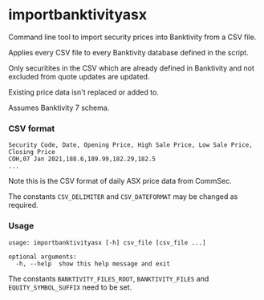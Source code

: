# importbanktivityasx
Command line tool to import security prices into Banktivity from a CSV file. 

Applies every CSV file to every Banktivity database defined in the script.

Only securitites in the CSV which are already defined in Banktivity and not excluded from quote updates are updated.

Existing price data isn't replaced or added to.

Assumes Banktivity 7 schema.

### CSV format
```
Security Code, Date, Opening Price, High Sale Price, Low Sale Price, Closing Price
COH,07 Jan 2021,188.6,189.99,182.29,182.5
...
```
Note this is the CSV format of daily ASX price data from CommSec.

The constants `CSV_DELIMITER` and `CSV_DATEFORMAT` may be changed as required.

### Usage
```
usage: importbanktivityasx [-h] csv_file [csv_file ...]

optional arguments:
  -h, --help  show this help message and exit

```
The constants `BANKTIVITY_FILES_ROOT`, `BANKTIVITY_FILES` and `EQUITY_SYMBOL_SUFFIX` need to be set.

